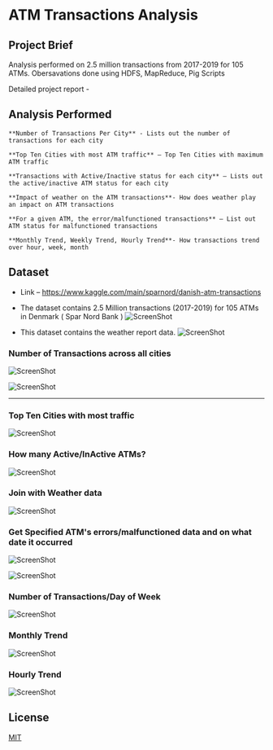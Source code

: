 # ATM Transactions Analysis

## Project Brief

Analysis performed on 2.5 million transactions from 2017-2019 for 105 ATMs. Obersavations done using HDFS, MapReduce, Pig Scripts

Detailed project report - 

## Analysis Performed

	**Number of Transactions Per City** - Lists out the number of transactions for each city

	**Top Ten Cities with most ATM traffic** – Top Ten Cities with maximum ATM traffic

	**Transactions with Active/Inactive status for each city** – Lists out the active/inactive ATM status for each city

	**Impact of weather on the ATM transactions**- How does weather play an impact on ATM transactions

	**For a given ATM, the error/malfunctioned transactions** – List out ATM status for malfunctioned transactions

	**Monthly Trend, Weekly Trend, Hourly Trend**- How transactions trend over hour, week, month


## Dataset

* Link – https://www.kaggle.com/main/sparnord/danish-atm-transactions
* The dataset contains 2.5 Million transactions (2017-2019) for 105 ATMs in Denmark ( Spar Nord Bank )
![ScreenShot](https://github.com/rohit-khokle/atm-transaction-analysis/blob/main/snapshot/1.PNG)

* This dataset contains the weather report data.
![ScreenShot](https://github.com/rohit-khokle/atm-transaction-analysis/blob/main/snapshot/2.PNG)


### Number of Transactions across all cities
![ScreenShot](https://github.com/rohit-khokle/atm-transaction-analysis/blob/main/snapshot/3.PNG)

![ScreenShot](https://github.com/rohit-khokle/atm-transaction-analysis/blob/main/snapshot/4.PNG)

---
### Top Ten Cities with most traffic
![ScreenShot](https://github.com/rohit-khokle/atm-transaction-analysis/blob/main/snapshot/5.PNG)


### How many Active/InActive ATMs? 

![ScreenShot](https://github.com/rohit-khokle/atm-transaction-analysis/blob/main/snapshot/6.PNG)


### Join with Weather data

![ScreenShot](https://github.com/rohit-khokle/atm-transaction-analysis/blob/main/snapshot/7.PNG)


### Get Specified ATM's errors/malfunctioned data and on what date it occurred

![ScreenShot](https://github.com/rohit-khokle/atm-transaction-analysis/blob/main/snapshot/8.PNG)

![ScreenShot](https://github.com/rohit-khokle/atm-transaction-analysis/blob/main/snapshot/9.PNG)



### Number of Transactions/Day of Week

![ScreenShot](https://github.com/rohit-khokle/atm-transaction-analysis/blob/main/snapshot/10.PNG)


### Monthly Trend

![ScreenShot](https://github.com/rohit-khokle/atm-transaction-analysis/blob/main/snapshot/11.PNG)


### Hourly Trend

![ScreenShot](https://github.com/rohit-khokle/atm-transaction-analysis/blob/main/snapshot/12.PNG)


## License
[MIT](https://choosealicense.com/licenses/mit/)
